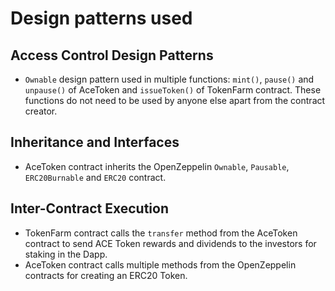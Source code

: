 # Design patterns used

## Access Control Design Patterns

- `Ownable` design pattern used in multiple functions: `mint()`, `pause()` and `unpause()` of AceToken and `issueToken()` of TokenFarm contract. These functions do not need to be used by anyone else apart from the contract creator.

## Inheritance and Interfaces

- AceToken contract inherits the OpenZeppelin `Ownable`, `Pausable`, `ERC20Burnable` and `ERC20` contract.

## Inter-Contract Execution

- TokenFarm contract calls the `transfer` method from the AceToken contract to send ACE Token rewards and dividends to the investors for staking in the Dapp.
- AceToken contract calls multiple methods from the OpenZeppelin contracts for creating an ERC20 Token.